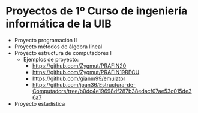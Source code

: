 # Proyectos de 1º Curso de ingeniería informática de la UIB
- Proyecto programación II 
- Proyecto métodos de álgebra lineal
- Proyecto estructura de computadores I
   - Ejemplos de proyecto: 
      - https://github.com/Zygmut/PRAFIN20
      - https://github.com/Zygmut/PRAFIN19RECU
      - https://github.com/gianm99/emulator
      - https://github.com/joan36/Estructura-de-Computadors/tree/b0dc4e19698df287b38edacf07ae53c015de36a7
- Proyecto estadística
